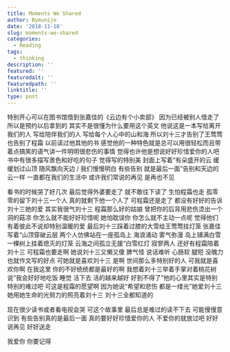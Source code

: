 ```yaml
---
title: Moments We Shared
author: Bymunije
date: '2018-11-18'
slug: moments-we-shared
categories:
  - Reading
tags: 
  - thinking
description: ''
featured: ''
featuredalt: ''
featuredpath: ''
linktitle: ''
type: post
---
```

特别开心可以在图书馆借到张嘉佳的《云边有个小卖部》 因为已经被别人借走了  所以是预约以后拿到的  其实不是很懂为什么要用这个英文 他说这是一本写给离开我们的人 写给陪伴我们的人 写给每个人心中的山和海 所以刘十三才告别了王莺莺 也告别了程霜  以前读过他其他的书  感觉他的一种特色就是总可以用很轻松而且带着点搞笑的语气讲一件明明很悲伤的事情 觉得也许他是想说好好珍惜爱你的人吧  书中有很多描写景色和好吃的句子 觉得写的特别美  封面上写着“有朵盛开的云  缓缓划过山顶  随风飘向天边 / 我们慢慢明白 有些告别 就是最后一面”告别和天边的云一样 一直都在我们的生活中 或许我们常说的再见 是再也不见

看书的时候哭了好几次 最后觉得外婆要走了 就不敢往下读了 生怕程霜也走 孤零零的留下刘十三一个人 真的就剩下他一个人了 可程霜还是走了 都没有好好的告诉刘十三她的爱  其实我很气刘十三 程霜那么好的姑娘  曾把你的后背用悲伤烫出一个洞的菇凉 你怎么就不能好好珍惜呢 她怕耽误你 你怎么就不主动一点呢 觉得他们有着彼此不说却特别温暖的爱 最后刘十三踩着过膝的大雪给王莺莺挂灯笼  张嘉佳写着“山顶穿破云层 两个人仿佛站在一座孤岛上 海浪涌动 雾气弥漫 岛上铺满白雪 一棵树上挂着熄灭的灯笼 云海之间孤立无援”白雪红灯 寂寥两人 还好有程霜陪着刘十三 可程霜也要走啊 她说刘十三又懒又傻 脾气怪 说话难听 心肠软 腿短 没魄力也就作文写的好点 可她就是喜欢刘十三 是啊  世间那么多特别好的人 可我就是喜欢你啊 在我这里 你的不好统统都是最好的啊  我想着刘十三举着手掌对着桃花树 说“我会好好地吃饭 睡觉 活下去 活的越来越好 好到不得了”他的心里其实是特别特别的难过吧 可这是程霜的愿望啊  因为她说“希望和悲伤 都是一缕光”她爱刘十三 她用她生命的光努力的照亮着刘十三  刘十三全都知道的

现在很少读书或者看电视会哭  可这个故事里 最后总是难过的读不下去 可能慢慢意识到 有些告别真的是最后一面  真的要好好珍惜爱你的人  不爱你的就放过吧 好好说再见 好好送走 

我爱你  你要记得